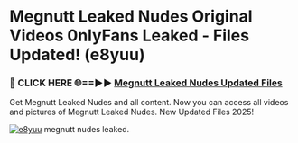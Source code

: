 # Megnutt Leaked Nudes Original Videos 0nlyFans Leaked - Files Updated! (e8yuu)

<h3>🔴 CLICK HERE 🌐==►► <a href="https://tinyurl.com/5h6xmrr3" rel="nofollow">Megnutt Leaked Nudes Updated Files</a></h3>

Get Megnutt Leaked Nudes and all content. Now you can access all videos and pictures of Megnutt Leaked Nudes. New Updated Files 2025!

[![e8yuu](https://i.imgur.com/KVD873Z.gif)](https://tinyurl.com/5h6xmrr3)
megnutt nudes leaked.